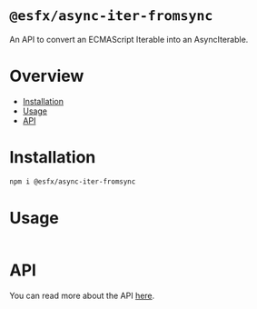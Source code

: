 # `@esfx/async-iter-fromsync`

An API to convert an ECMAScript Iterable into an AsyncIterable.

# Overview

* [Installation](#installation)
* [Usage](#usage)
* [API](#api)

# Installation

```sh
npm i @esfx/async-iter-fromsync
```

# Usage

```ts
```

# API

You can read more about the API [here](https://esfx.github.io/esfx/modules/async_iter_fromsync.html).

